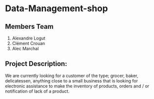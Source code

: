 # Data-Management-shop

## Members Team

1. Alexandre Logut 
2. Clément Crouan
3. Alec Marchal
 
## Project Description: 
We are currently looking for a customer of the type; grocer, baker, delicatessen, anything close to a small business that is looking for electronic assistance to make the inventory of products, orders and / or notification of lack of a product.
